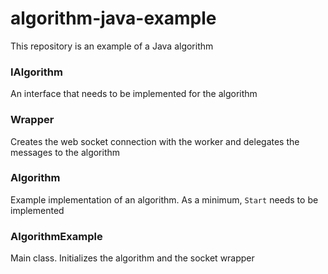 # algorithm-java-example
This repository is an example of a Java algorithm
### IAlgorithm
An interface that needs to be implemented for the algorithm
### Wrapper
Creates the web socket connection with the worker and delegates the messages to the algorithm
### Algorithm
Example implementation of an algorithm.
As a minimum, ```Start``` needs to be implemented
### AlgorithmExample
Main class. Initializes the algorithm and the socket wrapper
